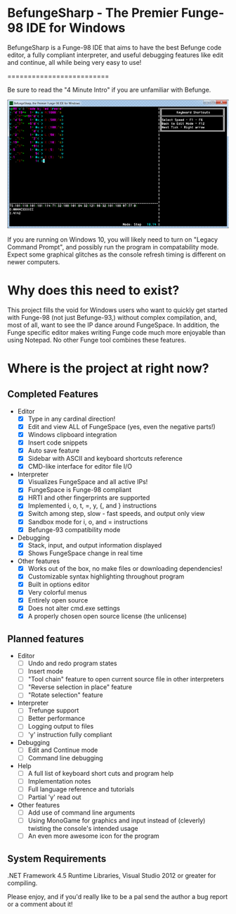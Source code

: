 BefungeSharp - The Premier Funge-98 IDE for Windows
===================================================
BefungeSharp is a Funge-98 IDE that aims to have the best Befunge code editor, a fully compliant interpreter, and useful debugging features like edit and continue, all while being very easy to use!

=========================

Be sure to read the "4 Minute Intro" if you are unfamiliar with Befunge.

![The interpreter running itoroman.bf](./BefungeSharp/doc/screenshots/editor_window_1.png "The interpreter running itoroman.bf")
 
 If you are running on Windows 10, you will likely need to turn on "Legacy Command Prompt", and possibly run the program in compatability mode. Expect some graphical glitches as the console refresh timing is different on newer computers.

Why does this need to exist?
============================
This project fills the void for Windows users who want to quickly get started with Funge-98 (not just Befunge-93,) without complex compilation, and, most of all, want to see the IP dance around FungeSpace. In addition, the Funge specific editor makes writing Funge code much more enjoyable than using Notepad. No other Funge tool combines these features.

Where is the project at right now?
==================================

Completed Features
------------------
* Editor
	- [x] Type in any cardinal direction!
	- [x] Edit and view ALL of FungeSpace (yes, even the negative parts!)
	- [x] Windows clipboard integration
	- [x] Insert code snippets
	- [x] Auto save feature
	- [x] Sidebar with ASCII and keyboard shortcuts reference
	- [x] CMD-like interface for editor file I/O
* Interpreter
	- [x] Visualizes FungeSpace and all active IPs!
	- [x] FungeSpace is Funge-98 compliant
	- [x] HRTI and other fingerprints are supported
	- [x] Implemented i, o, t, =, y, {, and } instructions
	- [x] Switch among step, slow - fast speeds, and output only view
	- [x] Sandbox mode for i, o, and = instructions
	- [x] Befunge-93 compatibility mode
* Debugging
	- [x] Stack, input, and output information displayed
	- [x] Shows FungeSpace change in real time
* Other features
	- [x] Works out of the box, no make files or downloading dependencies!
	- [x] Customizable syntax highlighting throughout program
	- [x] Built in options editor
	- [x] Very colorful menus
	- [x] Entirely open source
	- [x] Does not alter cmd.exe settings
	- [X] A properly chosen open source license (the unlicense)
	
Planned features
----------------
* Editor
	- [ ] Undo and redo program states
	- [ ] Insert mode
	- [ ] "Tool chain" feature to open current source file in other interpreters
	- [ ] "Reverse selection in place" feature
	- [ ] "Rotate selection" feature
* Interpreter
	- [ ] Trefunge support
	- [ ] Better performance
	- [ ] Logging output to files
	- [ ] 'y' instruction fully compliant
* Debugging
	- [ ] Edit and Continue mode
	- [ ] Command line debugging
* Help
	- [ ] A full list of keyboard short cuts and program help
	- [ ] Implementation notes
	- [ ] Full language reference and tutorials
	- [ ] Partial 'y' read out
* Other features
	- [ ] Add use of command line arguments
	- [ ] Using MonoGame for graphics and input instead of (cleverly) twisting the console's intended usage
	- [ ] An even more awesome icon for the program

System Requirements
-------------------
.NET Framework 4.5 Runtime Libraries, Visual Studio 2012 or greater for compiling.

Please enjoy, and if you'd really like to be a pal send the author a bug report or a comment about it!
